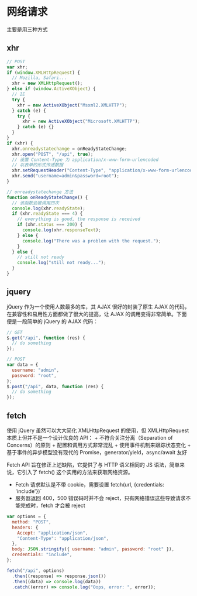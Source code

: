 # 网络请求

主要是用三种方式

## xhr

```js
// POST
var xhr;
if (window.XMLHttpRequest) {
  // Mozilla, Safari...
  xhr = new XMLHttpRequest();
} else if (window.ActiveXObject) {
  // IE
  try {
    xhr = new ActiveXObject("Msxml2.XMLHTTP");
  } catch (e) {
    try {
      xhr = new ActiveXObject("Microsoft.XMLHTTP");
    } catch (e) {}
  }
}
if (xhr) {
  xhr.onreadystatechange = onReadyStateChange;
  xhr.open("POST", "/api", true);
  // 设置 Content-Type 为 application/x-www-form-urlencoded
  // 以表单的形式传递数据
  xhr.setRequestHeader("Content-Type", "application/x-www-form-urlencoded");
  xhr.send("username=admin&password=root");
}

// onreadystatechange 方法
function onReadyStateChange() {
  // 该函数会被调用四次
  console.log(xhr.readyState);
  if (xhr.readyState === 4) {
    // everything is good, the response is received
    if (xhr.status === 200) {
      console.log(xhr.responseText);
    } else {
      console.log("There was a problem with the request.");
    }
  } else {
    // still not ready
    console.log("still not ready...");
  }
}
```

## jquery

jQuery 作为一个使用人数最多的库，其 AJAX 很好的封装了原生 AJAX 的代码，在兼容性和易用性方面都做了很大的提高，让 AJAX 的调用变得非常简单。下面便是一段简单的 jQuery 的 AJAX 代码：

```js
// GET
$.get("/api", function (res) {
  // do something
});

// POST
var data = {
  username: "admin",
  password: "root",
};
$.post("/api", data, function (res) {
  // do something
});
```

## fetch

使用 jQuery 虽然可以大大简化 XMLHttpRequest 的使用，但 XMLHttpRequest 本质上但并不是一个设计优良的 API： + 不符合关注分离（Separation of Concerns）的原则 + 配置和调用方式非常混乱 + 使用事件机制来跟踪状态变化 + 基于事件的异步模型没有现代的 Promise，generator/yield，async/await 友好

Fetch API 旨在修正上述缺陷，它提供了与 HTTP 语义相同的 JS 语法，简单来说，它引入了 fetch() 这个实用的方法来获取网络资源。

- Fetch 请求默认是不带 cookie，需要设置 fetch(url, {credentials: 'include'})`
- 服务器返回 400，500 错误码时并不会 reject，只有网络错误这些导致请求不能完成时，fetch 才会被 reject

```js
var options = {
  method: "POST",
  headers: {
    Accept: "application/json",
    "Content-Type": "application/json",
  },
  body: JSON.stringify({ username: "admin", password: "root" }),
  credentials: "include",
};

fetch("/api", options)
  .then((response) => response.json())
  .then((data) => console.log(data))
  .catch((error) => console.log("Oops, error: ", error));
```
